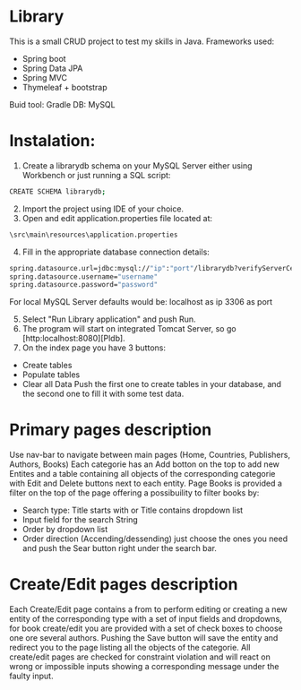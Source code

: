 # Library

This is a small CRUD project to test my skills in Java.
Frameworks used:
  - Spring boot
  - Spring Data JPA
  - Spring MVC
  - Thymeleaf + bootstrap
 
Buid tool: Gradle
DB: MySQL
# Instalation:
1. Create a librarydb schema on your MySQL Server either using Workbench or just running a SQL script:
```sh
CREATE SCHEMA librarydb;
```
2. Import the project using IDE of your choice.
3. Open and edit application.properties file located at:
```sh
\src\main\resources\application.properties
```
4. Fill in the appropriate database connection details:
```sh
spring.datasource.url=jdbc:mysql://"ip":"port"/librarydb?verifyServerCertificate=false&useSSL=true
spring.datasource.username="username"
spring.datasource.password="password"
```
For local MySQL Server defaults would be:
localhost as ip
3306 as port

5. Select "Run Library application" and push Run.
6. The program will start on integrated Tomcat Server, so go [http:localhost:8080][Pldb].
7. On the index page you have 3 buttons:
- Create tables
- Populate tables
- Clear all Data
Push the first one to create tables in your database, and the second one to fill it with some test data.
# Primary pages description
Use nav-bar to navigate between main pages (Home, Countries, Publishers, Authors, Books) 
Each categorie has an Add botton on the top to add new Entites and a table containing all objects of the corresponding categorie with Edit and Delete buttons next to each entity.
Page Books is provided a filter on the top of the page offering a possibuility to filter books by:
- Search type: Title starts with or Title contains dropdown list
- Input field for the search String
- Order by dropdown list
- Order direction (Accending/dessending)
just choose the ones you need and push the Sear button right under the search bar.
# Create/Edit pages description
Each Create/Edit page contains a from to perform editing or creating a new entity of the corresponding type with a set of input fields and dropdowns, for book create/edit you are provided with a set of check boxes to choose one ore several authors.
Pushing the Save button will save the entity and redirect you to the page listing all the objects of the categorie.
All create/edit pages are checked for constraint violation and will react on wrong or impossible inputs showing a corresponding message under the faulty input.
